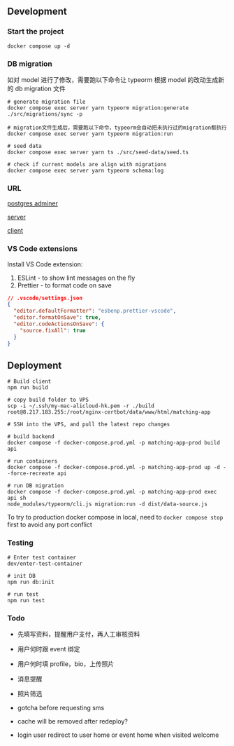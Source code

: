 ## Development

### Start the project

```
docker compose up -d
```

### DB migration

如对 model 进行了修改，需要跑以下命令让 typeorm 根据 model 的改动生成新的 db migration 文件

```
# generate migration file
docker compose exec server yarn typeorm migration:generate ./src/migrations/sync -p

# migration文件生成后，需要跑以下命令，typeorm会自动把未执行过的migration都执行
docker compose exec server yarn typeorm migration:run

# seed data
docker compose exec server yarn ts ./src/seed-data/seed.ts

# check if current models are align with migrations
docker compose exec server yarn typeorm schema:log
```

### URL

[postgres adminer](http://localhost:8081/?pgsql=db&username=postgres&db=matching_app&ns=public)

[server](http://localhost:4000)

[client](http://localhost:3040)

### VS Code extensions

Install VS Code extension:

1. ESLint - to show lint messages on the fly
2. Prettier - to format code on save

```json
// .vscode/settings.json
{
  "editor.defaultFormatter": "esbenp.prettier-vscode",
  "editor.formatOnSave": true,
  "editor.codeActionsOnSave": {
    "source.fixAll": true
  }
}
```

## Deployment

```
# Build client
npm run build

# copy build folder to VPS
scp -i ~/.ssh/my-mac-alicloud-hk.pem -r ./build root@8.217.183.255:/root/nginx-certbot/data/www/html/matching-app

# SSH into the VPS, and pull the latest repo changes

# build backend
docker compose -f docker-compose.prod.yml -p matching-app-prod build api

# run containers
docker compose -f docker-compose.prod.yml -p matching-app-prod up -d --force-recreate api

# run DB migration
docker compose -f docker-compose.prod.yml -p matching-app-prod exec api sh
node_modules/typeorm/cli.js migration:run -d dist/data-source.js
```

To try to production docker compose in local, need to `docker compose stop` first to avoid any port conflict

### Testing

```
# Enter test container
dev/enter-test-container

# init DB
npm run db:init

# run test
npm run test
```

### Todo

- 先填写资料，提醒用户支付，再人工审核资料

- 用户何时跟 event 绑定
- 用户何时填 profile，bio，上传照片

- 消息提醒

- 照片筛选

- gotcha before requesting sms
- cache will be removed after redeploy?
- login user redirect to user home or event home when visited welcome

